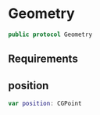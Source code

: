 # Geometry

``` swift
public protocol Geometry
```

## Requirements

## position

``` swift
var position:​ CGPoint
```
